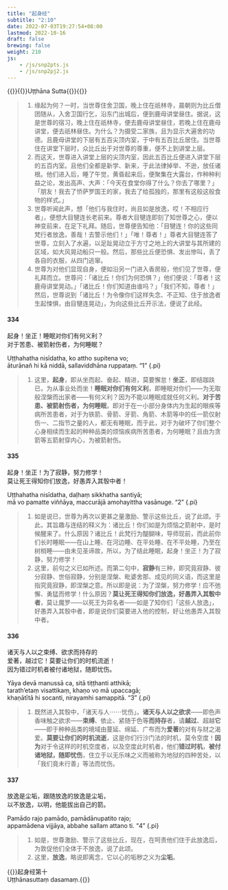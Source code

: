```yaml
---
title: "起身经"
subtitle: "2:10"
date: 2022-07-03T19:27:54+08:00
lastmod: 2022-10-16
draft: false
brewing: false
weight: 210
js:
    - /js/snp2pts.js
    - /js/snp2pj2.js
---
```



{{<subtitle>}}{{<suttalink src="snp2.10">}}Uṭṭhāna Sutta{{</suttalink>}}{{</subtitle>}}

> 1. 缘起为何？一时，当世尊住舍卫国，晚上住在祇林寺，晨朝则为比丘僧团随从，入舍卫国行乞，沿东门出城后，便到鹿母讲堂昼住。据说，这是世尊的宿习，晚上住在祇林寺，便去鹿母讲堂昼住，若晚上住在鹿母讲堂，便去祇林昼住。为什么？为摄受二家族，且为显示大遍舍的功德。且鹿母讲堂的下层有五百尖顶内室，于中有五百比丘居住。当世尊住在讲堂下层时，众比丘出于对世尊的尊重，便不上到讲堂上层。
> 1. 而这天，世尊进入讲堂上层的尖顶内室，因此五百比丘便进入讲堂下层的五百内室。且他们全都是新学、新来，于此法律掉举、不逊，放任诸根。他们进入后，睡了午觉，黄昏起来后，便聚集在大露台，作种种利益之论，发出高声、大声：「今天在食堂你得了什么？你去了哪里？」「朋友！我去了㤭萨罗国王的家，我去了给孤独的，那里有这般这般食物的样式。」
> 1. 世尊听闻此声，想「他们与我住时，尚且如是放逸，哎！不相应行者」，便想大目犍连长老前来。尊者大目犍连即刻了知世尊之心，便以神变前来，在足下礼拜。随后，世尊便告知他：「目犍连！你的这些同梵行者放逸，善哉！去警示他们！」「唯！尊者！」尊者大目犍连答了世尊，立刻入了水遍，以足趾晃动立于方寸之地上的大讲堂与其所建的区域，如大风晃动船只一般。然后，那些比丘便恐惧、发出惨叫，丢了各自的衣服，从四门逃窜。
> 1. 世尊为对他们显现自身，便如沿另一门进入香房般，他们见了世尊，便礼拜而立。世尊问：「诸比丘！你们为何恐惧？」他们便说：「尊者！这鹿母讲堂晃动。」「诸比丘！你们知道由谁吗？」「我们不知，尊者！」然后，世尊说到「诸比丘！为令像你们这样失念、不正知、住于放逸者生起悚惧，由目犍连晃动」，为向这些比丘开示法，便说了此经。

#### 334

起身！坐正！睡眠对你们有何义利？  
对于苦患、被箭射伤者，为何睡眠？

Uṭṭhahatha nisīdatha, ko attho supitena vo;  
āturānañ hi kā niddā, sallaviddhāna ruppataṃ. <q>1</q>
{.pi}

> 1. 这里，**起身**，即从坐而起、奋起、精进，莫要懈怠！**坐正**，即结跏趺已，为从事业处而坐！**睡眠对你们有何义利**，即睡眠对你们——为无取般涅槃而出家者——有何义利？因为不能以睡眠成就任何义利。**对于苦患、被箭射伤者，为何睡眠**，即对于在一小部分身体内为生起的眼疾等病所苦患者，对于为铁箭、骨箭、牙箭、角箭、木箭等中的任一箭仅射伤一、二指节之量的人，都无有睡眠，而于此，对于为破坏了你们整个心身相续而生起的种种品类的烦恼疾病所苦患者，为何睡眠？且由为贪箭等五箭射穿内心，为被箭射伤。

#### 335

起身！坐正！为了寂静，努力修学！  
莫让死王得知你们放逸，好愚弄入其彀中者！

Uṭṭhahatha nisīdatha, daḷhaṃ sikkhatha santiyā;  
mā vo pamatte viññāya, maccurājā amohayittha vasānuge. <q>2</q>
{.pi}

> 1. 如是说已，世尊为再次以更甚之量激励、警示这些比丘，说了此颂。于此，其旨趣与连结的释义为：诸比丘！你们如是为烦恼之箭射中，是时候醒来了。什么原因？诸比丘！此梵行为醍醐味，导师现前，而此前你们长时睡眠——在山上睡、在河边睡、在平处睡、在不平处睡，乃至在树梢睡——由未见圣谛故，所以，为了结此睡眠，起身！坐正！为了寂静，努力修学！
> 1. 这里，前句之义已如所述。而第二句中，**寂静**有三种，即究竟寂静、彼分寂静、世俗寂静，分别是涅槃、毗婆舍那、成见的同义语，而这里是指究竟寂静，即涅槃之意。所以即是说：为了涅槃，努力修学！应不弛懈、勇猛而修学！什么原因？**莫让死王得知你们放逸，好愚弄入其彀中者**，莫让魔罗——以死王为异名者——如是了知你们「这些人放逸」，好愚弄入其彀中者，即是说你们莫要进入他的控制，好让他愚弄入其彀中者。

#### 336

诸天与人以之束缚、欲求而持存的  
爱著，越过它！莫要让你们的时机流逝！  
因为错过时机者被付诸地狱，随即忧伤。

Yāya devā manussā ca, sitā tiṭṭhanti atthikā;  
tarath’etaṃ visattikaṃ, khaṇo vo mā upaccagā;  
khaṇātītā hi socanti, nirayamhi samappitā. <q>3</q>
{.pi}

> 1. 既然进入其彀中，「诸天与人⋯⋯忧伤」。**诸天与人以之欲求**——即色声香味触之欲求——**束缚**、依止、紧随于色等**而持存**者，请**越过**、超越**它**——即于种种品类的境域由蔓延、绵延、广布而为**爱著**的对有与财之渴爱。**莫要让你们的时机流逝**，这是你们行沙门法的时机，莫令空度！**因为**对于令这样的时机空度者，以及空度此时机者，他们**错过时机**，**被付诸地狱，随即忧伤**，住立于以无乐味之义而被称为地狱的四种苦处，以「我们竟未行善」等法而忧伤。

#### 337

放逸是尘垢，跟随放逸的放逸是尘垢，  
以不放逸，以明，他能拔出自己的箭。

Pamādo rajo pamādo, pamādānupatito rajo;  
appamādena vijjāya, abbahe sallam attano ti. <q>4</q>
{.pi}

> 1. 如是，世尊激励、警示了这些比丘，现在，在呵责他们住于此放逸后，为敦促他们全体于不放逸，说了此颂。
> 1. 这里，**放逸**，略说即离念，它以心的垢秽之义为**尘垢**。


{{<eof>}}起身经第十<br>Uṭṭhānasuttaṃ dasamaṃ.{{</eof>}}